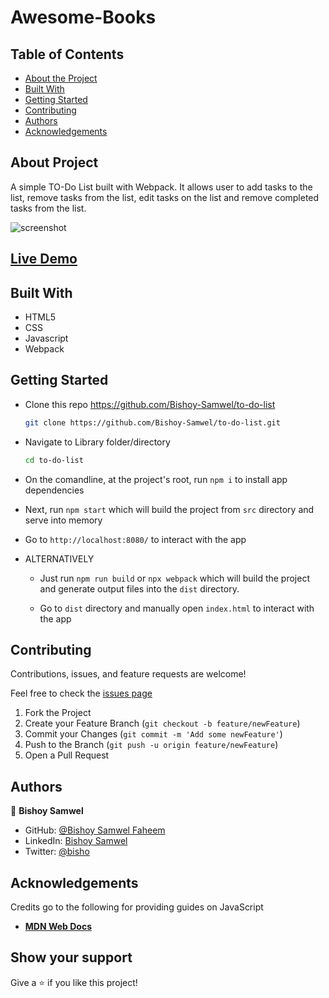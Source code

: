 # Awesome-Books

## Table of Contents

* [About the Project](#about-the-project)
* [Built With](#built-with)
* [Getting Started](#getting-started)
* [Contributing](#contributing)
* [Authors](#authors)
* [Acknowledgements](#acknowledgements)

## About Project

A simple TO-Do List built with Webpack. It allows user to add tasks to the list, remove tasks from the list, edit tasks on the list and remove completed tasks from the list.

![screenshot](https://user-images.githubusercontent.com/29541335/126761123-4a24ffc0-655f-43e2-8916-cf7cdabf6d54.png)


## [Live Demo](https://bishoy-to-do.netlify.app/)

## Built With

* HTML5
* CSS
* Javascript
* Webpack

## Getting Started

* Clone this repo <https://github.com/Bishoy-Samwel/to-do-list>

    ```bash
    git clone https://github.com/Bishoy-Samwel/to-do-list.git
    ```

* Navigate to Library folder/directory

    ```bash
    cd to-do-list
    ```

* On the comandline, at the project's root, run ```npm i``` to install app dependencies

* Next, run ```npm start``` which will build the project from ```src``` directory and serve into memory

* Go to ```http://localhost:8080/``` to interact with the app

* ALTERNATIVELY

  * Just run ```npm run build``` or ```npx webpack``` which will build the project and generate output files into the ```dist``` directory.

  * Go to ```dist``` directory and manually open ```index.html``` to interact with the app

## Contributing

Contributions, issues, and feature requests are welcome!

Feel free to check the [issues page](https://github.com/Bishoy-Samwel/to-do-list/issues)
  1. Fork the Project
  2. Create your Feature Branch (`git checkout -b feature/newFeature`)
  3. Commit your Changes (`git commit -m 'Add some newFeature'`)
  4. Push to the Branch (`git push -u origin feature/newFeature`)
  5. Open a Pull Request


## Authors

👤 **Bishoy Samwel**

- GitHub: [@Bishoy Samwel Faheem](https://github.com/Bishoy-Samwel)
- LinkedIn: [Bishoy Samwel](https://www.linkedin.com/in/bishoy-samwuel-ss/)
- Twitter: [@bisho](https://twitter.com/BishoFaheem15)


## Acknowledgements

Credits go to the following for providing guides on JavaScript

* [**MDN Web Docs**](https://developer.mozilla.org/en-US/docs/Learn/JavaScript/Objects)


## Show your support

Give a ⭐️ if you like this project!
